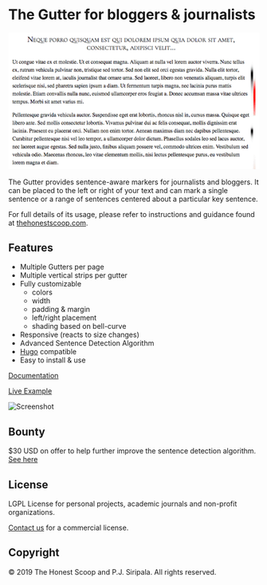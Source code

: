 # The Gutter for bloggers & journalists

![Screenshot](https://github.com/thehonestscoop/gutter/raw/master/image.gif)

The Gutter provides sentence-aware markers for journalists and bloggers. It can be placed to the left or right of your text and can mark a single sentence or a range of sentences centered about a particular key sentence.

For full details of its usage, please refer to instructions and guidance found at [thehonestscoop.com](https://thehonestscoop.com).


## Features

* Multiple Gutters per page
* Multiple vertical strips per gutter
* Fully customizable
  - colors
  - width
  - padding & margin
  - left/right placement
  - shading based on bell-curve
* Responsive (reacts to size changes)
* Advanced Sentence Detection Algorithm
* [Hugo](https://gohugo.io/) compatible
* Easy to install & use

[Documentation](https://thehonestscoop.com/docs/gutter)

[Live Example](https://thehonestscoop.com/why/nyt)

![Screenshot](https://github.com/thehonestscoop/gutter/raw/master/gutter.gif)

## Bounty

$30 USD on offer to help further improve the sentence detection algorithm. [See here](https://thehonestscoop.com/docs/gutter/bounty/)

## License

LGPL License for personal projects, academic journals and non-profit organizations.

[Contact us](mailto:thehonestscoop@gmail.com) for a commercial license.

## Copyright

© 2019 The Honest Scoop and P.J. Siripala. All rights reserved.
